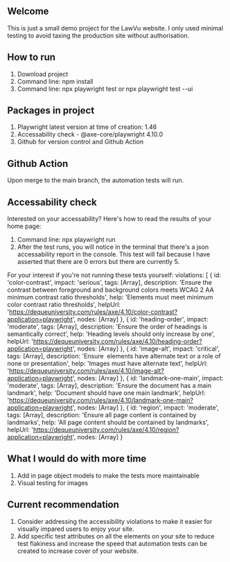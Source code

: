 ## Welcome
This is just a small demo project for the LawVu website. I only used minimal testing to avoid taxing the production site without authorisation.

## How to run
1. Download project
2. Command line: npm install
3. Command line: npx playwright test or npx playwright test --ui

## Packages in project
1. Playwright latest version at time of creation: 1.46
2. Accessability check - @axe-core/playwright 4.10.0
3. Github for version control and Github Action

## Github Action
Upon merge to the main branch, the automation tests will run.

## Accessability check
Interested on your accessability? Here's how to read the results of your home page:
1. Command line: npx playwright run
2. After the test runs, you will notice in the terminal that there's a json accessability report in the console. This test will fail because I have asserted that there are 0 errors but there are currently 5.

For your interest if you're not running these tests yourself:
    violations: [
    {
      id: 'color-contrast',
      impact: 'serious',
      tags: [Array],
      description: 'Ensure the contrast between foreground and background colors meets WCAG 2 AA minimum contrast ratio thresholds',
      help: 'Elements must meet minimum color contrast ratio thresholds',
      helpUrl: 'https://dequeuniversity.com/rules/axe/4.10/color-contrast?application=playwright',
      nodes: [Array]
    },
    {
      id: 'heading-order',
      impact: 'moderate',
      tags: [Array],
      description: 'Ensure the order of headings is semantically correct',
      help: 'Heading levels should only increase by one',
      helpUrl: 'https://dequeuniversity.com/rules/axe/4.10/heading-order?application=playwright',
      nodes: [Array]
    },
    {
      id: 'image-alt',
      impact: 'critical',
      tags: [Array],
      description: 'Ensure <img> elements have alternate text or a role of none or presentation',
      help: 'Images must have alternate text',
      helpUrl: 'https://dequeuniversity.com/rules/axe/4.10/image-alt?application=playwright',
      nodes: [Array]
    },
    {
      id: 'landmark-one-main',
      impact: 'moderate',
      tags: [Array],
      description: 'Ensure the document has a main landmark',
      help: 'Document should have one main landmark',
      helpUrl: 'https://dequeuniversity.com/rules/axe/4.10/landmark-one-main?application=playwright',
      nodes: [Array]
    },
    {
      id: 'region',
      impact: 'moderate',
      tags: [Array],
      description: 'Ensure all page content is contained by landmarks',
      help: 'All page content should be contained by landmarks',
      helpUrl: 'https://dequeuniversity.com/rules/axe/4.10/region?application=playwright',
      nodes: [Array]
    }

## What I would do with more time
1. Add in page object models to make the tests more maintainable
2. Visual testing for images

## Current recommendation
1. Consider addressing the accessibility violations to make it easier for visually impared users to enjoy your site.
2. Add specific test attributes on all the elements on your site to reduce test flakiness and increase the speed that automation tests can be created to increase cover of your website.
